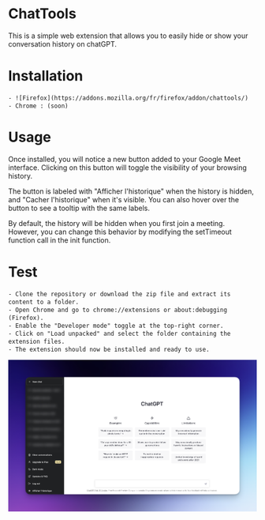 # ChatTools

This is a simple web extension that allows you to easily hide or show your conversation history on chatGPT.
# Installation

    - ![Firefox](https://addons.mozilla.org/fr/firefox/addon/chattools/)
    - Chrome : (soon)

# Usage

Once installed, you will notice a new button added to your Google Meet interface. Clicking on this button will toggle the visibility of your browsing history.

The button is labeled with "Afficher l'historique" when the history is hidden, and "Cacher l'historique" when it's visible. You can also hover over the button to see a tooltip with the same labels.

By default, the history will be hidden when you first join a meeting. However, you can change this behavior by modifying the setTimeout function call in the init function.

# Test

    - Clone the repository or download the zip file and extract its content to a folder.
    - Open Chrome and go to chrome://extensions or about:debugging (Firefox).
    - Enable the "Developer mode" toggle at the top-right corner.
    - Click on "Load unpacked" and select the folder containing the extension files.
    - The extension should now be installed and ready to use.
    
    
![Screenshot](./assets/chattools.png)
